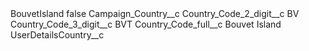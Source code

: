 <?xml version="1.0" encoding="UTF-8"?>
<CustomMetadata xmlns="http://soap.sforce.com/2006/04/metadata" xmlns:xsi="http://www.w3.org/2001/XMLSchema-instance" xmlns:xsd="http://www.w3.org/2001/XMLSchema">
    <label>BouvetIsland</label>
    <protected>false</protected>
    <values>
        <field>Campaign_Country__c</field>
        <value xsi:nil="true"/>
    </values>
    <values>
        <field>Country_Code_2_digit__c</field>
        <value xsi:type="xsd:string">BV</value>
    </values>
    <values>
        <field>Country_Code_3_digit__c</field>
        <value xsi:type="xsd:string">BVT</value>
    </values>
    <values>
        <field>Country_Code_full__c</field>
        <value xsi:type="xsd:string">Bouvet Island</value>
    </values>
    <values>
        <field>UserDetailsCountry__c</field>
        <value xsi:nil="true"/>
    </values>
</CustomMetadata>
